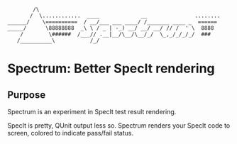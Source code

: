 
            /\
           /  \............  ____             __               ........
    ______/    \==========  / __/___ ___ ____/ /_______ ____ _  ======
    _____/      \88888888  _\ \ / _ | -_) __/ __/ __/ // /  ' \  8888
        /        \######  /___// .__|__/\__/\__/_/  \_,_/_/_/_/  ###
       /__________\           /_/                              


Spectrum: Better SpecIt rendering
=======================================

## Purpose ##
Spectrum is an experiment in SpecIt test result rendering.

SpecIt is pretty, QUnit output less so. Spectrum renders your SpecIt
code to screen, colored to indicate pass/fail status.


